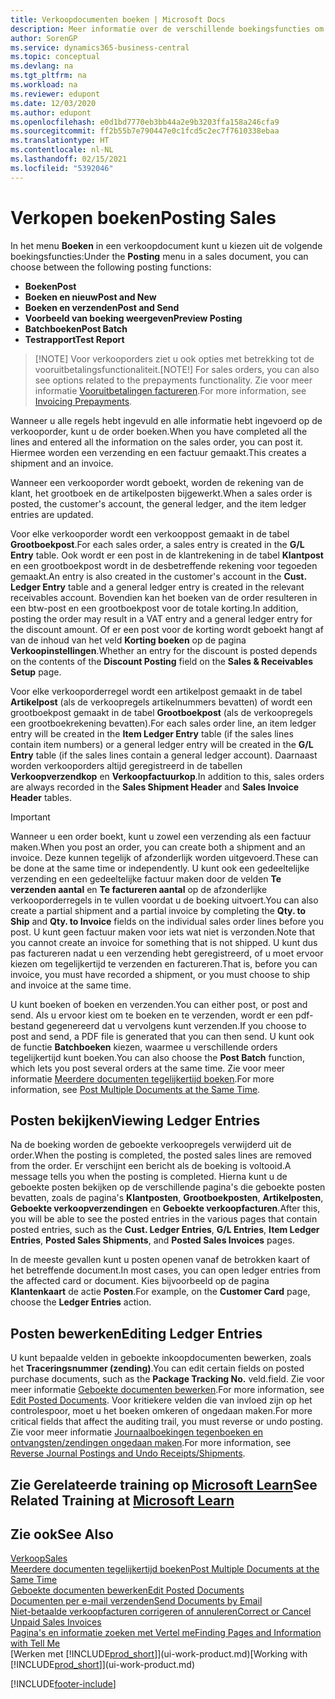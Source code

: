 ```yaml
---
title: Verkoopdocumenten boeken | Microsoft Docs
description: Meer informatie over de verschillende boekingsfuncties om verkoopdocumenten te boeken en hoe u geboekte documenten kunt bijwerken.
author: SorenGP
ms.service: dynamics365-business-central
ms.topic: conceptual
ms.devlang: na
ms.tgt_pltfrm: na
ms.workload: na
ms.reviewer: edupont
ms.date: 12/03/2020
ms.author: edupont
ms.openlocfilehash: e0d1bd7770eb3bb44a2e9b3203ffa158a246cfa9
ms.sourcegitcommit: ff2b55b7e790447e0c1fcd5c2ec7f7610338ebaa
ms.translationtype: HT
ms.contentlocale: nl-NL
ms.lasthandoff: 02/15/2021
ms.locfileid: "5392046"
---
```

# <a name="posting-sales"></a><span data-ttu-id="6b1a6-103">Verkopen boeken</span><span class="sxs-lookup"><span data-stu-id="6b1a6-103">Posting Sales</span></span>

<span data-ttu-id="6b1a6-104">In het menu **Boeken** in een verkoopdocument kunt u kiezen uit de volgende boekingsfuncties:</span><span class="sxs-lookup"><span data-stu-id="6b1a6-104">Under the **Posting** menu in a sales document, you can choose between the following posting functions:</span></span>

* <span data-ttu-id="6b1a6-105">**Boeken**</span><span class="sxs-lookup"><span data-stu-id="6b1a6-105">**Post**</span></span>
* <span data-ttu-id="6b1a6-106">**Boeken en nieuw**</span><span class="sxs-lookup"><span data-stu-id="6b1a6-106">**Post and New**</span></span>
* <span data-ttu-id="6b1a6-107">**Boeken en verzenden**</span><span class="sxs-lookup"><span data-stu-id="6b1a6-107">**Post and Send**</span></span>
* <span data-ttu-id="6b1a6-108">**Voorbeeld van boeking weergeven**</span><span class="sxs-lookup"><span data-stu-id="6b1a6-108">**Preview Posting**</span></span>
* <span data-ttu-id="6b1a6-109">**Batchboeken**</span><span class="sxs-lookup"><span data-stu-id="6b1a6-109">**Post Batch**</span></span>
* <span data-ttu-id="6b1a6-110">**Testrapport**</span><span class="sxs-lookup"><span data-stu-id="6b1a6-110">**Test Report**</span></span>

> <span data-ttu-id="6b1a6-111">[!NOTE] Voor verkooporders ziet u ook opties met betrekking tot de vooruitbetalingsfunctionaliteit.</span><span class="sxs-lookup"><span data-stu-id="6b1a6-111">[NOTE!] For sales orders, you can also see options related to the prepayments functionality.</span></span> <span data-ttu-id="6b1a6-112">Zie voor meer informatie [Vooruitbetalingen factureren](finance-invoice-prepayments.md).</span><span class="sxs-lookup"><span data-stu-id="6b1a6-112">For more information, see [Invoicing Prepayments](finance-invoice-prepayments.md).</span></span> 

<span data-ttu-id="6b1a6-113">Wanneer u alle regels hebt ingevuld en alle informatie hebt ingevoerd op de verkooporder, kunt u de order boeken.</span><span class="sxs-lookup"><span data-stu-id="6b1a6-113">When you have completed all the lines and entered all the information on the sales order, you can post it.</span></span> <span data-ttu-id="6b1a6-114">Hiermee worden een verzending en een factuur gemaakt.</span><span class="sxs-lookup"><span data-stu-id="6b1a6-114">This creates a shipment and an invoice.</span></span>

<span data-ttu-id="6b1a6-115">Wanneer een verkooporder wordt geboekt, worden de rekening van de klant, het grootboek en de artikelposten bijgewerkt.</span><span class="sxs-lookup"><span data-stu-id="6b1a6-115">When a sales order is posted, the customer's account, the general ledger, and the item ledger entries are updated.</span></span>

<span data-ttu-id="6b1a6-116">Voor elke verkooporder wordt een verkooppost gemaakt in de tabel **Grootboekpost**.</span><span class="sxs-lookup"><span data-stu-id="6b1a6-116">For each sales order, a sales entry is created in the **G/L Entry** table.</span></span> <span data-ttu-id="6b1a6-117">Ook wordt er een post in de klantrekening in de tabel **Klantpost** en een grootboekpost wordt in de desbetreffende rekening voor tegoeden gemaakt.</span><span class="sxs-lookup"><span data-stu-id="6b1a6-117">An entry is also created in the customer's account in the **Cust. Ledger Entry** table and a general ledger entry is created in the relevant receivables account.</span></span> <span data-ttu-id="6b1a6-118">Bovendien kan het boeken van de order resulteren in een btw-post en een grootboekpost voor de totale korting.</span><span class="sxs-lookup"><span data-stu-id="6b1a6-118">In addition, posting the order may result in a VAT entry and a general ledger entry for the discount amount.</span></span> <span data-ttu-id="6b1a6-119">Of er een post voor de korting wordt geboekt hangt af van de inhoud van het veld **Korting boeken** op de pagina **Verkoopinstellingen**.</span><span class="sxs-lookup"><span data-stu-id="6b1a6-119">Whether an entry for the discount is posted depends on the contents of the **Discount Posting** field on the **Sales & Receivables Setup** page.</span></span>

<span data-ttu-id="6b1a6-120">Voor elke verkooporderregel wordt een artikelpost gemaakt in de tabel **Artikelpost** (als de verkoopregels artikelnummers bevatten) of wordt een grootboekpost gemaakt in de tabel **Grootboekpost** (als de verkoopregels een grootboekrekening bevatten).</span><span class="sxs-lookup"><span data-stu-id="6b1a6-120">For each sales order line, an item ledger entry will be created in the **Item Ledger Entry** table (if the sales lines contain item numbers) or a general ledger entry will be created in the **G/L Entry** table (if the sales lines contain a general ledger account).</span></span> <span data-ttu-id="6b1a6-121">Daarnaast worden verkooporders altijd geregistreerd in de tabellen **Verkoopverzendkop** en **Verkoopfactuurkop**.</span><span class="sxs-lookup"><span data-stu-id="6b1a6-121">In addition to this, sales orders are always recorded in the **Sales Shipment Header** and **Sales Invoice Header** tables.</span></span>

> [!IMPORTANT]  
> <span data-ttu-id="6b1a6-122">Wanneer u een order boekt, kunt u zowel een verzending als een factuur maken.</span><span class="sxs-lookup"><span data-stu-id="6b1a6-122">When you post an order, you can create both a shipment and an invoice.</span></span> <span data-ttu-id="6b1a6-123">Deze kunnen tegelijk of afzonderlijk worden uitgevoerd.</span><span class="sxs-lookup"><span data-stu-id="6b1a6-123">These can be done at the same time or independently.</span></span> <span data-ttu-id="6b1a6-124">U kunt ook een gedeeltelijke verzending en een gedeeltelijke factuur maken door de velden **Te verzenden aantal** en **Te factureren aantal** op de afzonderlijke verkooporderregels in te vullen voordat u de boeking uitvoert.</span><span class="sxs-lookup"><span data-stu-id="6b1a6-124">You can also create a partial shipment and a partial invoice by completing the **Qty. to Ship** and **Qty. to Invoice** fields on the individual sales order lines before you post.</span></span> <span data-ttu-id="6b1a6-125">U kunt geen factuur maken voor iets wat niet is verzonden.</span><span class="sxs-lookup"><span data-stu-id="6b1a6-125">Note that you cannot create an invoice for something that is not shipped.</span></span> <span data-ttu-id="6b1a6-126">U kunt dus pas factureren nadat u een verzending hebt geregistreerd, of u moet ervoor kiezen om tegelijkertijd te verzenden en factureren.</span><span class="sxs-lookup"><span data-stu-id="6b1a6-126">That is, before you can invoice, you must have recorded a shipment, or you must choose to ship and invoice at the same time.</span></span>

<span data-ttu-id="6b1a6-127">U kunt boeken of boeken en verzenden.</span><span class="sxs-lookup"><span data-stu-id="6b1a6-127">You can either post, or post and send.</span></span> <span data-ttu-id="6b1a6-128">Als u ervoor kiest om te boeken en te verzenden, wordt er een pdf-bestand gegenereerd dat u vervolgens kunt verzenden.</span><span class="sxs-lookup"><span data-stu-id="6b1a6-128">If you choose to post and send, a PDF file is generated that you can then send.</span></span> <span data-ttu-id="6b1a6-129">U kunt ook de functie **Batchboeken** kiezen, waarmee u verschillende orders tegelijkertijd kunt boeken.</span><span class="sxs-lookup"><span data-stu-id="6b1a6-129">You can also choose the **Post Batch** function, which lets you post several orders at the same time.</span></span> <span data-ttu-id="6b1a6-130">Zie voor meer informatie [Meerdere documenten tegelijkertijd boeken](ui-batch-posting.md).</span><span class="sxs-lookup"><span data-stu-id="6b1a6-130">For more information, see [Post Multiple Documents at the Same Time](ui-batch-posting.md).</span></span>

## <a name="viewing-ledger-entries"></a><span data-ttu-id="6b1a6-131">Posten bekijken</span><span class="sxs-lookup"><span data-stu-id="6b1a6-131">Viewing Ledger Entries</span></span>

<span data-ttu-id="6b1a6-132">Na de boeking worden de geboekte verkoopregels verwijderd uit de order.</span><span class="sxs-lookup"><span data-stu-id="6b1a6-132">When the posting is completed, the posted sales lines are removed from the order.</span></span> <span data-ttu-id="6b1a6-133">Er verschijnt een bericht als de boeking is voltooid.</span><span class="sxs-lookup"><span data-stu-id="6b1a6-133">A message tells you when the posting is completed.</span></span> <span data-ttu-id="6b1a6-134">Hierna kunt u de geboekte posten bekijken op de verschillende pagina's die geboekte posten bevatten, zoals de pagina's **Klantposten**, **Grootboekposten**, **Artikelposten**, **Geboekte verkoopverzendingen** en **Geboekte verkoopfacturen**.</span><span class="sxs-lookup"><span data-stu-id="6b1a6-134">After this, you will be able to see the posted entries in the various pages that contain posted entries, such as the **Cust. Ledger Entries**, **G/L Entries**, **Item Ledger Entries**, **Posted Sales Shipments**, and **Posted Sales Invoices** pages.</span></span>  

<span data-ttu-id="6b1a6-135">In de meeste gevallen kunt u posten openen vanaf de betrokken kaart of het betreffende document.</span><span class="sxs-lookup"><span data-stu-id="6b1a6-135">In most cases, you can open ledger entries from the affected card or document.</span></span> <span data-ttu-id="6b1a6-136">Kies bijvoorbeeld op de pagina **Klantenkaart** de actie **Posten**.</span><span class="sxs-lookup"><span data-stu-id="6b1a6-136">For example, on the **Customer Card** page, choose the **Ledger Entries** action.</span></span>

## <a name="editing-ledger-entries"></a><span data-ttu-id="6b1a6-137">Posten bewerken</span><span class="sxs-lookup"><span data-stu-id="6b1a6-137">Editing Ledger Entries</span></span>

<span data-ttu-id="6b1a6-138">U kunt bepaalde velden in geboekte inkoopdocumenten bewerken, zoals het **Traceringsnummer (zending)**.</span><span class="sxs-lookup"><span data-stu-id="6b1a6-138">You can edit certain fields on posted purchase documents, such as the **Package Tracking No.**</span></span> <span data-ttu-id="6b1a6-139">veld.</span><span class="sxs-lookup"><span data-stu-id="6b1a6-139">field.</span></span> <span data-ttu-id="6b1a6-140">Zie voor meer informatie [Geboekte documenten bewerken](across-edit-posted-document.md).</span><span class="sxs-lookup"><span data-stu-id="6b1a6-140">For more information, see [Edit Posted Documents](across-edit-posted-document.md).</span></span> <span data-ttu-id="6b1a6-141">Voor kritiekere velden die van invloed zijn op het controlespoor, moet u het boeken omkeren of ongedaan maken.</span><span class="sxs-lookup"><span data-stu-id="6b1a6-141">For more critical fields that affect the auditing trail, you must reverse or undo posting.</span></span> <span data-ttu-id="6b1a6-142">Zie voor meer informatie [Journaalboekingen tegenboeken en ontvangsten/zendingen ongedaan maken](finance-how-reverse-journal-posting.md).</span><span class="sxs-lookup"><span data-stu-id="6b1a6-142">For more information, see [Reverse Journal Postings and Undo Receipts/Shipments](finance-how-reverse-journal-posting.md).</span></span>

## <a name="see-related-training-at-microsoft-learn"></a><span data-ttu-id="6b1a6-143">Zie Gerelateerde training op [Microsoft Learn](/learn/modules/ship-invoice-items-dynamics-365-business-central/index)</span><span class="sxs-lookup"><span data-stu-id="6b1a6-143">See Related Training at [Microsoft Learn](/learn/modules/ship-invoice-items-dynamics-365-business-central/index)</span></span>

## <a name="see-also"></a><span data-ttu-id="6b1a6-144">Zie ook</span><span class="sxs-lookup"><span data-stu-id="6b1a6-144">See Also</span></span>

[<span data-ttu-id="6b1a6-145">Verkoop</span><span class="sxs-lookup"><span data-stu-id="6b1a6-145">Sales</span></span>](sales-manage-sales.md)  
[<span data-ttu-id="6b1a6-146">Meerdere documenten tegelijkertijd boeken</span><span class="sxs-lookup"><span data-stu-id="6b1a6-146">Post Multiple Documents at the Same Time</span></span>](ui-batch-posting.md)  
[<span data-ttu-id="6b1a6-147">Geboekte documenten bewerken</span><span class="sxs-lookup"><span data-stu-id="6b1a6-147">Edit Posted Documents</span></span>](across-edit-posted-document.md)  
[<span data-ttu-id="6b1a6-148">Documenten per e-mail verzenden</span><span class="sxs-lookup"><span data-stu-id="6b1a6-148">Send Documents by Email</span></span>](ui-how-send-documents-email.md)  
[<span data-ttu-id="6b1a6-149">Niet-betaalde verkoopfacturen corrigeren of annuleren</span><span class="sxs-lookup"><span data-stu-id="6b1a6-149">Correct or Cancel Unpaid Sales Invoices</span></span>](sales-how-correct-cancel-sales-invoice.md)  
[<span data-ttu-id="6b1a6-150">Pagina's en informatie zoeken met Vertel me</span><span class="sxs-lookup"><span data-stu-id="6b1a6-150">Finding Pages and Information with Tell Me</span></span>](ui-search.md)  
<span data-ttu-id="6b1a6-151">[Werken met [!INCLUDE[prod_short](includes/prod_short.md)]](ui-work-product.md)</span><span class="sxs-lookup"><span data-stu-id="6b1a6-151">[Working with [!INCLUDE[prod_short](includes/prod_short.md)]](ui-work-product.md)</span></span>


[!INCLUDE[footer-include](includes/footer-banner.md)]